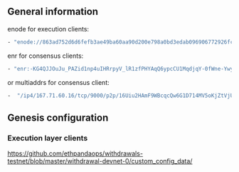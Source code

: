 ## General information
enode for execution clients:
```sh
- "enode://863ad752d6d6fefb3ae49ba60aa90d200e798a0bd3edab096906772926fc6ca572bfe7c120328703b09b5f5cac7005675e9c30c433c2caa618ee027bcca8a3ce@167.71.60.16:30303"
```

enr for consensus clients:
```sh
- "enr:-KG4QJJOuJu_PAZid1np4uIHRrpyV_lR1zfPHYAqQ6ypcCU1MqdjqY-0fWne-Ywy9FUM1omkOHcciHHmqU5bB8DqBcIDhGV0aDKQ2q4J4EAAAEAIAAAAAAAAAIJpZIJ2NIJpcISnRzwQiXNlY3AyNTZrMaEDJQVee8_9CRsWH7sZY5aqbS9j50tRAkArsxZ1ALVLTB-DdGNwgiMog3VkcIIjKA"
```
or multiaddrs for consensus client:
```sh
-  "/ip4/167.71.60.16/tcp/9000/p2p/16Uiu2HAmF9WBcqcQw6G1D714MV5oKjZtVjUbVFFQSgNPRDbWpV8r"
```

## Genesis configuration
### Execution layer clients

https://github.com/ethpandaops/withdrawals-testnet/blob/master/withdrawal-devnet-0/custom_config_data/

